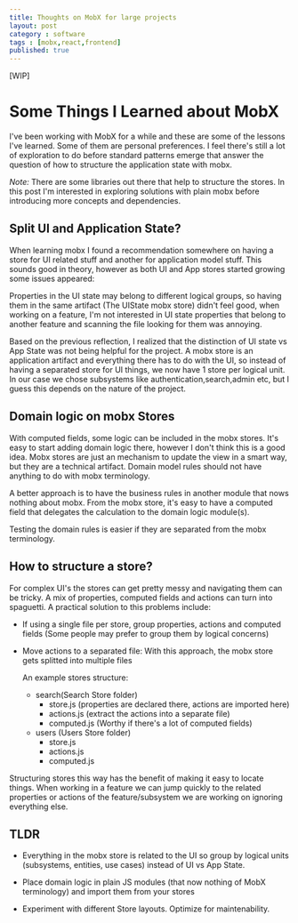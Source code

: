 ```yaml
---
title: Thoughts on MobX for large projects
layout: post
category : software
tags : [mobx,react,frontend]
published: true
---
```

        
[WIP]

# Some Things I Learned about MobX

I've been working with MobX for a while and these are some
of the lessons I've learned. Some of them are personal
preferences. I feel there's still a lot of exploration to do before
standard patterns emerge that answer the question of how to structure the application state with mobx.


*Note:* There are some libraries out there that help to structure the stores. In this post I'm interested in exploring solutions with plain mobx before introducing more concepts and dependencies.



## Split UI and Application State?

When learning mobx I found a recommendation somewhere on
having a store for UI related stuff and another for 
application model stuff. This sounds good in theory, 
however as both UI and App stores started growing some issues appeared:

Properties in the UI state may belong to different logical groups, so
having them in the same artifact (The UIState mobx store) didn't feel good,
when working on a feature, I'm not interested in UI state properties that belong to another feature and scanning
the file looking for them was annoying. 


Based on the previous reflection, I realized that the distinction of UI state vs App State was not being helpful for the project. A mobx store is an application artifact and everything there has to do with the UI, so instead of having a separated store for UI things, we now have 1 store per logical unit. In our case we chose subsystems like authentication,search,admin etc, but I guess this depends on the nature of the project.


## Domain logic on mobx Stores

With computed fields, some logic can be included in the mobx stores. It's easy to start adding domain logic there, however I don't think this is a good idea. Mobx stores are just an mechanism to update the view in a smart way, but they are a technical artifact. Domain model rules should not have anything to do with mobx terminology. 

A better approach is to have the business rules in another module that nows nothing about mobx. From the mobx store, it's easy to have a computed field that delegates the calculation to the domain logic module(s).

Testing the domain rules is easier if they are separated from the mobx terminology.

## How to structure a store?

For complex UI's the stores can get pretty messy and navigating them can be tricky. A mix of properties, computed fields and actions can turn into spaguetti. A practical solution to this problems include:

- If using a single file per store, group properties, actions and computed fields (Some people may prefer to group them by logical concerns)

- Move actions to a separated file: With this approach, the mobx store gets splitted into multiple files

	An example stores structure:
	
  - search(Search Store folder)
    - store.js (properties are declared there, actions are imported here)
    - actions.js (extract the actions into a separate file)
    - computed.js (Worthy if there's a lot of computed fields)
  - users (Users Store folder)
  	- store.js
  	- actions.js
  	- computed.js


Structuring stores this way has the benefit of making it easy to locate things. When working in a feature
we can jump quickly to the related properties or actions of the feature/subsystem we are working on ignoring
everything else. 


## TLDR

- Everything in the mobx store is related to the UI so group by logical units (subsystems, entities, use cases) instead of UI vs App State.

- Place domain logic in plain JS modules (that now nothing of MobX terminology) and import them from your stores 
- Experiment with different Store layouts. Optimize for maintenability.







